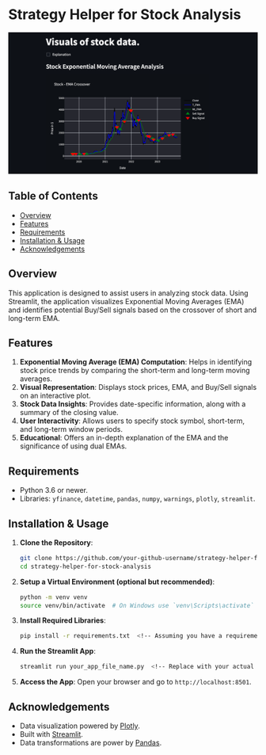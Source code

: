 # Strategy Helper for Stock Analysis

![My Image](./EMA_vis.png)


## Table of Contents
- [Overview](#overview)
- [Features](#features)
- [Requirements](#requirements)
- [Installation & Usage](#installation--usage)
- [Acknowledgements](#acknowledgements)

## Overview

This application is designed to assist users in analyzing stock data. Using Streamlit, the application visualizes Exponential Moving Averages (EMA) and identifies potential Buy/Sell signals based on the crossover of short and long-term EMA.

## Features
1. **Exponential Moving Average (EMA) Computation**: Helps in identifying stock price trends by comparing the short-term and long-term moving averages.
2. **Visual Representation**: Displays stock prices, EMA, and Buy/Sell signals on an interactive plot.
3. **Stock Data Insights**: Provides date-specific information, along with a summary of the closing value.
4. **User Interactivity**: Allows users to specify stock symbol, short-term, and long-term window periods.
5. **Educational**: Offers an in-depth explanation of the EMA and the significance of using dual EMAs.

## Requirements

- Python 3.6 or newer.
- Libraries: `yfinance`, `datetime`, `pandas`, `numpy`, `warnings`, `plotly`, `streamlit`.

## Installation & Usage

1. **Clone the Repository**:
    ```bash
    git clone https://github.com/your-github-username/strategy-helper-for-stock-analysis.git
    cd strategy-helper-for-stock-analysis
    ```

2. **Setup a Virtual Environment (optional but recommended)**:
    ```bash
    python -m venv venv
    source venv/bin/activate  # On Windows use `venv\Scripts\activate`
    ```

3. **Install Required Libraries**:
    ```bash
    pip install -r requirements.txt  <!-- Assuming you have a requirements.txt file with necessary libraries -->
    ```

4. **Run the Streamlit App**:
    ```bash
    streamlit run your_app_file_name.py  <!-- Replace with your actual app file name if different -->
    ```

5. **Access the App**: Open your browser and go to `http://localhost:8501`.

## Acknowledgements

- Data visualization powered by [Plotly](https://plotly.com/).
- Built with [Streamlit](https://www.streamlit.io/).
- Data transformations are power by [Pandas](https://pandas.pydata.org/).


